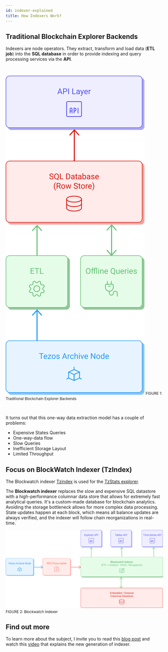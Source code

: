```yaml
---
id: indexer-explained
title: How Indexers Work?
---
```


## Traditional Blockchain Explorer Backends

Indexers are node operators. They extract, transform and load data (**ETL job**) into the **SQL database**
in order to provide indexing and query processing services via the **API**.

<br/>
<p align ="center">

![](../../static/img/explorer/traditional_indexer.svg)
<small align = "center" className="figure">FIGURE 1: Traditional Blockchain Explorer Backends</small>
</p>
<br/>

It turns out that this one-way data extraction model has a couple of problems:
- Expensive States Queries
- One-way-data flow
- Slow Queries
- Inefficient Storage Layout
- Limited Throughput


## Focus on BlockWatch Indexer (TzIndex)

The Blockwatch indexer [Tzindex](https://github.com/blockwatch-cc/tzindex) is used for the [TzStats explorer](https://tzstats.com/).

The **Blockwatch indexer** replaces the slow
and expensive SQL datastore with a high-performance columnar data store
that allows for extremely fast analytical queries.
It's a custom-made database for blockchain analytics.
Avoiding the storage bottleneck allows for more complex data processing.
State updates happen at each block,
which means all balance updates are always verified,
and the indexer will follow chain reorganizations in real-time.

![](../../static/img/explorer/blockwatch_indexer.svg)
<small className="figure">FIGURE 2: Blockwatch Indexer</small>

## Find out more

To learn more about the subject, 
I invite you to read this [blog post](https://tzstats.com/blog/next-gen-blockchain-indexing-for-tezos/) 
and watch this [video](https://www.youtube.com/watch?v=2I9mmA0GzMk) that explains the new generation of indexer.



